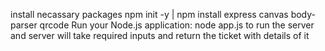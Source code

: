 install necassary packages
npm init -y |
npm install express canvas body-parser qrcode
Run your Node.js application:
node app.js
to run the server and server will take required inputs and return the ticket with details of it
